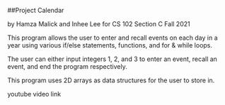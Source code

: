 ##Project Calendar

by Hamza Malick and Inhee Lee for CS 102 Section C Fall 2021

This program allows the user to enter and recall events on each day in a year using various if/else statements, functions, and for & while loops.

The user can either input integers 1, 2, and 3 to enter an event, recall an event, and end the program respectively. 

This program uses 2D arrays as data structures for the user to store in. 

youtube video link
